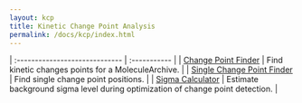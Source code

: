 ```yaml
---
layout: kcp
title: Kinetic Change Point Analysis
permalink: /docs/kcp/index.html
---
```


| :----------------------------- | :----------- |
| [Change Point Finder](ChangePointFinder) | Find kinetic changes points for a MoleculeArchive. |
| [Single Change Point Finder](SingleChangePointFinder) | Find single change point positions. |
| [Sigma Calculator](SigmaCalculator) | Estimate background sigma level during optimization of change point detection. |
